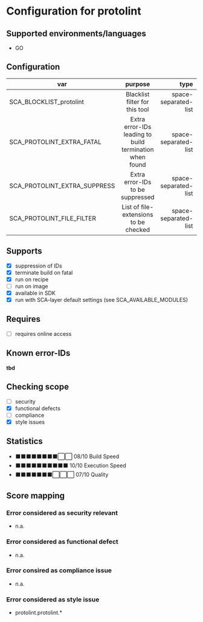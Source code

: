 # Configuration for protolint

## Supported environments/languages

* GO

## Configuration

| var | purpose | type | default |
| ------------- |:-------------:| -----:| -----:
| SCA_BLOCKLIST_protolint | Blacklist filter for this tool | space-separated-list | "linux-*"
| SCA_PROTOLINT_EXTRA_FATAL | Extra error-IDs leading to build termination when found | space-separated-list | ""
| SCA_PROTOLINT_EXTRA_SUPPRESS | Extra error-IDs to be suppressed | space-separated-list | ""
| SCA_PROTOLINT_FILE_FILTER | List of file-extensions to be checked | space-separated-list | ".proto"

## Supports

* [x] suppression of IDs
* [x] terminate build on fatal
* [x] run on recipe
* [ ] run on image
* [x] available in SDK
* [x] run with SCA-layer default settings (see SCA_AVAILABLE_MODULES)

## Requires

* [ ] requires online access

## Known error-IDs

__tbd__

## Checking scope

* [ ] security
* [x] functional defects
* [ ] compliance
* [x] style issues

## Statistics

* ⬛⬛⬛⬛⬛⬛⬛⬛⬜⬜ 08/10 Build Speed
* ⬛⬛⬛⬛⬛⬛⬛⬛⬛⬛ 10/10 Execution Speed
* ⬛⬛⬛⬛⬛⬛⬛⬜⬜⬜ 07/10 Quality

## Score mapping

### Error considered as security relevant

* n.a.

### Error considered as functional defect

* n.a.

### Error consired as compliance issue

* n.a.

### Error considered as style issue

* protolint.protolint.*
